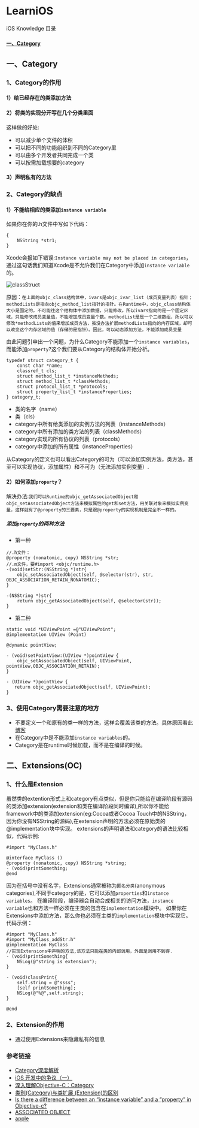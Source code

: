 # LearniOS
iOS Knowledge
目录
<h4><a href="#C01">一、Category </a></h4>
<h2><a name="C01"> 一、Category</h2>

### 1、Category的作用
#### 1）给已经存在的类添加方法
#### 2）将类的实现分开写在几个分类里面
这样做的好处:

* 可以减少单个文件的体积 
* 可以把不同的功能组织到不同的Category里
* 可以由多个开发者共同完成一个类 
* 可以按需加载想要的category

#### 3）声明私有的方法

### 2、Category的缺点
#### 1）不能给相应的类添加`instance variable`
如果你在你的.h文件中写如下代码：
```
{
    NSString *str1;
}
```
Xcode会报如下错误:`Instance variable may not be placed in categories`，通过这句话我们知道Xcode是不允许我们在Category中添加`instance variable`的。

![classStruct](https://github.com/fengzhihao123/LearniOS/blob/master/Basic/classStruct.png)

原因：`在上面的objc_class结构体中，ivars是objc_ivar_list（成员变量列表）指针；methodLists是指向objc_method_list指针的指针。在Runtime中，objc_class结构体大小是固定的，不可能往这个结构体中添加数据，只能修改。所以ivars指向的是一个固定区域，只能修改成员变量值，不能增加成员变量个数。methodList是是一个二维数组，所以可以修改*methodLists的值来增加成员方法，虽没办法扩展methodLists指向的内存区域，却可以改变这个内存区域的值（存储的是指针）。因此，可以动态添加方法，不能添加成员变量`

由此问题引申出一个问题，为什么Category不能添加一个`instance variables`，而能添加`property`?这个我们要从Category的结构体开始分析。

```
typedef struct category_t {
    const char *name;
    classref_t cls;
    struct method_list_t *instanceMethods;
    struct method_list_t *classMethods;
    struct protocol_list_t *protocols;
    struct property_list_t *instanceProperties;
} category_t;
```

* 类的名字（name）
* 类（cls）
* category中所有给类添加的实例方法的列表（instanceMethods）
* category中所有添加的类方法的列表（classMethods）
* category实现的所有协议的列表（protocols）
* category中添加的所有属性（instanceProperties）

从Category的定义也可以看出Category的可为（可以添加实例方法，类方法，甚至可以实现协议，添加属性）和不可为（无法添加实例变量）.

#### 2）如何添加`property`？
解决办法:`我们可以Runtime的objc_getAssociatedObject和objc_setAssociatedObject方法来模拟属性的get和set方法，用关联对象来模拟实例变量，这样就有了@property的三要素，只是跟@property的实现机制是完全不一样的。`

##### 添加`property`的两种方法
* 第一种
```
//.h文件：
@property (nonatomic, copy) NSString *str;
//.m文件，要#import <objc/runtime.h>
-(void)setStr:(NSString *)str{
    objc_setAssociatedObject(self, @selector(str), str, OBJC_ASSOCIATION_RETAIN_NONATOMIC);
}

-(NSString *)str{
    return objc_getAssociatedObject(self, @selector(str));
}

```

* 第二种
```
static void *UIViewPoint =@"UIViewPoint";
@implementation UIView (Point)

@dynamic pointView;

- (void)setPointView:(UIView *)pointView {
    objc_setAssociatedObject(self, UIViewPoint, pointView,OBJC_ASSOCIATION_RETAIN);
}

- (UIView *)pointView {
   return objc_getAssociatedObject(self, UIViewPoint);
}
```

### 3、使用Category需要注意的地方

* 不要定义一个和原有的类一样的方法，这样会覆盖该类的方法。具体原因看此[博客](http://tech.meituan.com/DiveIntoCategory.html)
* 在Category中是不能添加`instance variables`的。
* Category是在runtime时候加载，而不是在编译的时候。

## 二、Extensions(OC)

### 1、什么是Extension
虽然类的extention形式上和category有点类似，但是你只能给在编译阶段有源码的类添加extension(extension和类在编译阶段同时编译),所以你不能给framework中的类添加extension(eg:Cocoa或者Cocoa Touch中的NSString，因为你没有NSString的源码),在extension声明的方法必须在原始类的@implementation块中实现。
extensions的声明语法和category的语法比较相似，代码示例:
```
#import "MyClass.h"

@interface MyClass ()
@property (nonatomic, copy) NSString *string;
- (void)printSomething;
@end
```

因为在括号中没有名字，Extensions通常被称为`匿名分类`(anonymous categories),不同于category的是，它可以添加`properties`和`instance variables`。
在编译阶段，编译器会自动合成相关的访问方法，`instance variable`也和方法一样必须在主类的包含在`implementation`模块中。
如果你在Extensions中添加方法，那么你也必须在主类的`implementation`模块中实现它。
代码示例：
```
#import "MyClass.h"
#import "MyClass_addStr.h"
@implementation MyClass
//实现Extensions中声明的方法,该方法只能在类的内部调用，外面是调用不到得.
- (void)printSomething{
    NSLog(@"string is extension");
}

- (void)classPrint{
    self.string = @"ssss";
    [self printSomething];
    NSLog(@"%@",self.string);
}

@end
```

### 2、Extension的作用

* 通过使用Extensions来隐藏私有的信息


### 参考链接
* [Category深度解析](http://www.jianshu.com/p/a263e53bf4ef)
* [iOS 开发中的争议（一）](http://blog.devtang.com/2015/03/15/ios-dev-controversy-1/)
* [深入理解Objective-C：Category](http://tech.meituan.com/DiveIntoCategory.html)
* [类别(Category)与类扩展 (Extension)的区别](http://www.jianshu.com/p/57d7f1910ef4)
* [Is there a difference between an “instance variable” and a “property” in Objective-c?](http://stackoverflow.com/questions/843632/is-there-a-difference-between-an-instance-variable-and-a-property-in-objecti)
* [ASSOCIATED OBJECT](http://swifter.tips/associated-object/)
* [apple](https://developer.apple.com/library/content/documentation/Cocoa/Conceptual/ProgrammingWithObjectiveC/CustomizingExistingClasses/CustomizingExistingClasses.html)
